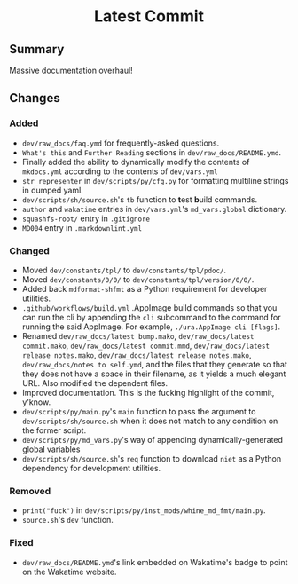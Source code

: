 <h1 align="center" style="font-weight: bold">
    Latest Commit
</h1>

## **Summary**

Massive documentation overhaul!

## **Changes**

### **Added**

- `dev/raw_docs/faq.ymd` for frequently-asked questions.
- `What's this` and `Further Reading` sections in `dev/raw_docs/README.ymd`.
- Finally added the ability to dynamically modify the contents of `mkdocs.yml` according to the contents of `dev/vars.yml`
- `str_representer` in `dev/scripts/py/cfg.py` for formatting multiline strings in dumped yaml.
- `dev/scripts/sh/source.sh`'s `tb` function to **t**est **b**uild commands. <!-- cspell: disable-line -->
- `author` and `wakatime` entries in `dev/vars.yml`'s `md_vars.global` dictionary.
- `squashfs-root/` entry in `.gitignore`
- `MD004` entry in `.markdownlint.yml`

### **Changed**

- Moved `dev/constants/tpl/` to `dev/constants/tpl/pdoc/`.
- Moved `dev/constants/0/0/` to `dev/constants/tpl/version/0/0/`.
- Added back `mdformat-shfmt` as a Python requirement for developer utilities.
- `.github/workflows/build.yml` .AppImage build commands so that you can run the cli by appending the `cli` subcommand to the command for running the said AppImage. For example, `./ura.AppImage cli [flags]`.
- Renamed `dev/raw_docs/latest bump.mako`, `dev/raw_docs/latest commit.mako`, `dev/raw_docs/latest commit.mmd`, `dev/raw_docs/latest release notes.mako`, `dev/raw_docs/latest release notes.mako`, `dev/raw_docs/notes to self.ymd`, and the files that they generate so that they does not have a space in their filename, as it yields a much elegant URL. Also modified the dependent files.
- Improved documentation. This is the fucking highlight of the commit, y'know.
- `dev/scripts/py/main.py`'s `main` function to pass the argument to `dev/scripts/sh/source.sh` when it does not match to any condition on the former script.
- `dev/scripts/py/md_vars.py`'s way of appending dynamically-generated global variables
- `dev/scripts/sh/source.sh`'s `req` function to download `niet` as a Python dependency for development utilities.

### **Removed**

- `print("fuck")` in `dev/scripts/py/inst_mods/whine_md_fmt/main.py`.
- `source.sh`'s `dev` function.

### **Fixed**

- `dev/raw_docs/README.ymd`'s link embedded on Wakatime's badge to point on the Wakatime website.
